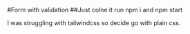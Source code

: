 #Form with validation
##Just colne it run npm i and npm start

I was struggling with tailwindcss so decide go with plain css.

